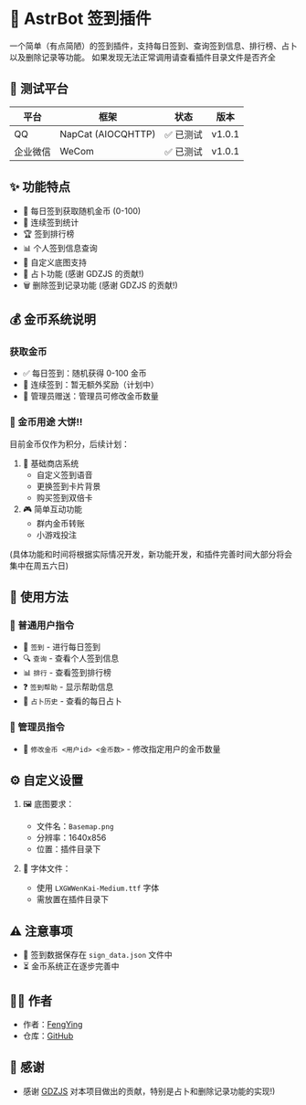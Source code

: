 # 📝 AstrBot 签到插件

一个简单（有点简陋）的签到插件，支持每日签到、查询签到信息、排行榜、占卜以及删除记录等功能。
如果发现无法正常调用请查看插件目录文件是否齐全

## 🧪 测试平台

| 平台     | 框架           | 状态     | 版本     |
| -------- | -------------- | -------- | -------- |
| QQ       | NapCat (AIOCQHTTP) | ✅ 已测试 | v1.0.1 |
| 企业微信 | WeCom          | ✅ 已测试 | v1.0.1 |

## ✨ 功能特点

- 🎯 每日签到获取随机金币 (0-100)
- 📅 连续签到统计
- 🏆 签到排行榜
- 📊 个人签到信息查询
- 🎨 自定义底图支持
- 🔮 占卜功能 (感谢 GDZJS 的贡献!)
- 🗑️ 删除签到记录功能 (感谢 GDZJS 的贡献!)

## 💰 金币系统说明

### 获取金币

- ✅ 每日签到：随机获得 0-100 金币
- 🔄 连续签到：暂无额外奖励（计划中）
- 🎁 管理员赠送：管理员可修改金币数量

### 🚀 金币用途 大饼!!

目前金币仅作为积分，后续计划：

1.  🏪 基础商店系统
    -   自定义签到语音
    -   更换签到卡片背景
    -   购买签到双倍卡
2.  🎮 简单互动功能
    -   群内金币转账
    -   小游戏投注

(具体功能和时间将根据实际情况开发，新功能开发，和插件完善时间大部分将会集中在周五六日)

## 📖 使用方法

### 👥 普通用户指令

- 📝 `签到` - 进行每日签到
- 🔍 `查询` - 查看个人签到信息
- 📊 `排行` - 查看签到排行榜
- ❓ `签到帮助` - 显示帮助信息
- 🔮 `占卜历史` - 查看的每日占卜

### 👑 管理员指令

- 💎 `修改金币 <用户id> <金币数>` - 修改指定用户的金币数量

## ⚙️ 自定义设置

1.  🖼️ 底图要求：
    -   文件名：`Basemap.png`
    -   分辨率：1640x856
    -   位置：插件目录下

2.  📝 字体文件：
    -   使用 `LXGWWenKai-Medium.ttf` 字体
    -   需放置在插件目录下

## ⚠️ 注意事项

-   💾 签到数据保存在 `sign_data.json` 文件中
-   ⏳ 金币系统正在逐步完善中

## 👨‍💻 作者

-   作者：[FengYing](https://github.com/FengYing1314/)
-   仓库：[GitHub](https://github.com/FengYing1314/astrbot_plugin_sign)

## 🤝 感谢

- 感谢 [GDZJS](https://github.com/GDZJS) 对本项目做出的贡献，特别是占卜和删除记录功能的实现!)